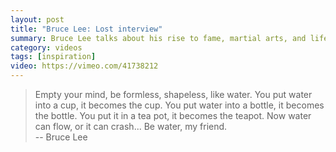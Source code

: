 ```yaml
---
layout: post
title: "Bruce Lee: Lost interview"
summary: Bruce Lee talks about his rise to fame, martial arts, and life
category: videos
tags: [inspiration]
video: https://vimeo.com/41738212
---
```


> Empty your mind, be formless, shapeless, like water. You put water into a cup, it becomes the cup. You put water into a bottle, it becomes the bottle. You put it in a tea pot, it becomes the teapot. Now water can flow, or it can crash... Be water, my friend.  
> -- Bruce Lee